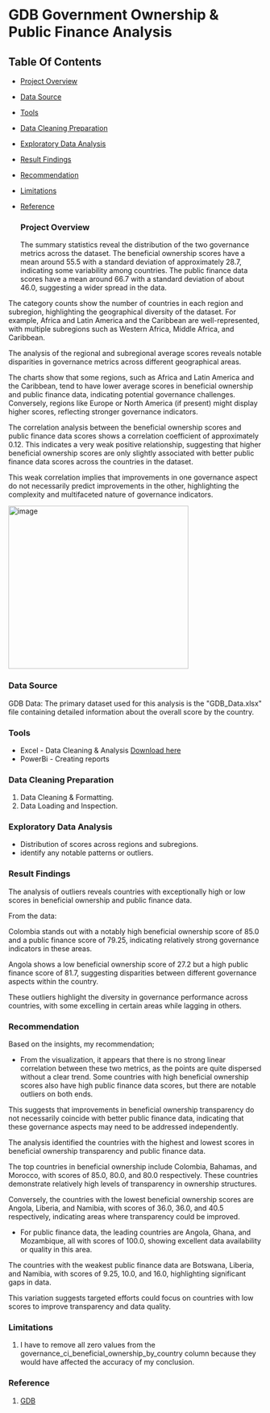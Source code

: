 # GDB Government Ownership & Public Finance Analysis

## Table Of Contents

- [Project Overview](#project-overview)
- [Data Source](#data-source)
- [Tools](#tools)
- [Data Cleaning Preparation](#data-cleaning-preparation)
- [Exploratory Data Analysis](#exploratory-data-analysis)
- [Result Findings](#result-findings)
- [Recommendation](#recommendation)
- [Limitations](#limitations)
- [Reference](#reference)

  ### Project Overview 

  The summary statistics reveal the distribution of the two governance metrics across the dataset. The beneficial ownership scores have a mean around 55.5 with a standard deviation of approximately 28.7, indicating some variability among countries. The public finance data scores have a mean around 66.7 with a standard deviation of about 46.0, suggesting a wider spread in the data.

The category counts show the number of countries in each region and subregion, highlighting the geographical diversity of the dataset. For example, Africa and Latin America and the Caribbean are well-represented, with multiple subregions such as Western Africa, Middle Africa, and Caribbean.

The analysis of the regional and subregional average scores reveals notable disparities in governance metrics across different geographical areas.

The charts show that some regions, such as Africa and Latin America and the Caribbean, tend to have lower average scores in beneficial ownership and public finance data, indicating potential governance challenges. Conversely, regions like Europe or North America (if present) might display higher scores, reflecting stronger governance indicators.

The correlation analysis between the beneficial ownership scores and public finance data scores shows a correlation coefficient of approximately 0.12. This indicates a very weak positive relationship, suggesting that higher beneficial ownership scores are only slightly associated with better public finance data scores across the countries in the dataset.

This weak correlation implies that improvements in one governance aspect do not necessarily predict improvements in the other, highlighting the complexity and multifaceted nature of governance indicators.

<img width="357" height="323" alt="image" src="https://github.com/user-attachments/assets/b9a6566d-e9ef-4334-aed2-8687fec20223" />


### Data Source

GDB Data: The primary dataset used for this analysis is the "GDB_Data.xlsx" file containing detailed information about the overall score by the country.

### Tools

- Excel - Data Cleaning & Analysis [Download here](https://Microsoft.com)
- PowerBi - Creating reports


### Data Cleaning Preparation

1. Data Cleaning & Formatting.
2. Data Loading and Inspection.

### Exploratory Data Analysis

- Distribution of scores across regions and subregions.
- identify any notable patterns or outliers.

### Result Findings

The analysis of outliers reveals countries with exceptionally high or low scores in beneficial ownership and public finance data.

From the data:

Colombia stands out with a notably high beneficial ownership score of 85.0 and a public finance score of 79.25, indicating relatively strong governance indicators in these areas.

Angola shows a low beneficial ownership score of 27.2 but a high public finance score of 81.7, suggesting disparities between different governance aspects within the country.

These outliers highlight the diversity in governance performance across countries, with some excelling in certain areas while lagging in others.

### Recommendation

Based on the insights, my recommendation;
- From the visualization, it appears that there is no strong linear correlation between these two metrics, as the points are quite dispersed without a clear trend. Some countries with high beneficial ownership scores also have high public finance data scores, but there are notable outliers on both ends.

This suggests that improvements in beneficial ownership transparency do not necessarily coincide with better public finance data, indicating that these governance aspects may need to be addressed independently.

The analysis identified the countries with the highest and lowest scores in beneficial ownership transparency and public finance data.

The top countries in beneficial ownership include Colombia, Bahamas, and Morocco, with scores of 85.0, 80.0, and 80.0 respectively. These countries demonstrate relatively high levels of transparency in ownership structures.

Conversely, the countries with the lowest beneficial ownership scores are Angola, Liberia, and Namibia, with scores of 36.0, 36.0, and 40.5 respectively, indicating areas where transparency could be improved.

- For public finance data, the leading countries are Angola, Ghana, and Mozambique, all with scores of 100.0, showing excellent data availability or quality in this area.

The countries with the weakest public finance data are Botswana, Liberia, and Namibia, with scores of 9.25, 10.0, and 16.0, highlighting significant gaps in data.

This variation suggests targeted efforts could focus on countries with low scores to improve transparency and data quality.



### Limitations

1. I have to remove all zero values from the governance_ci_beneficial_ownership_by_country column because they would have affected the accuracy of my conclusion.


### Reference

1. [GDB](https://globaldatabarometer.org/2025/06/global-data-barometer-data-visualization-challenge-2025/)
